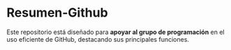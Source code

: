 # Resumen-Github
Este repositorio está diseñado para **apoyar al grupo de programación** en el uso eficiente de GitHub, destacando sus principales funciones.
